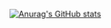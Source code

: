 [![Anurag's GitHub stats](https://github-readme-stats.vercel.app/api?username=kim-yeonjung&theme=tokyonight)](https://github.com/anuraghazra/github-readme-stats)
